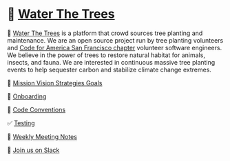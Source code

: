 # 💚 [Water The Trees](https://waterthetrees.com)

🌳 [Water The Trees](https://waterthetrees.com) is a platform that crowd sources tree planting and maintenance.
We are an open source project run by tree planting volunteers and [Code for America San Francisco chapter](https://www.codeforsanfrancisco.org/) volunteer software engineers.
We believe in the power of trees to restore natural habitat for animals, insects, and fauna.
We are interested in continuous massive tree planting events to help sequester carbon and stabilize climate change extremes.

🌱 [Mission Vision Strategies Goals](https://github.com/waterthetrees/waterthetrees/wiki/Mission-Vision-Strategies-Goals)

🔰 [Onboarding](https://github.com/waterthetrees/waterthetrees/wiki/Onboarding)

🧩 [Code Conventions](https://github.com/waterthetrees/waterthetrees/wiki/Code-Conventions)

✅ [Testing](https://github.com/waterthetrees/waterthetrees/wiki/Testing)

🧤 [Weekly Meeting Notes](https://github.com/waterthetrees/waterthetrees/wiki/Weekly-Meeting)

🐸 [Join us on Slack](https://sfbrigade.slack.com/archives/C010EGACUTU)

